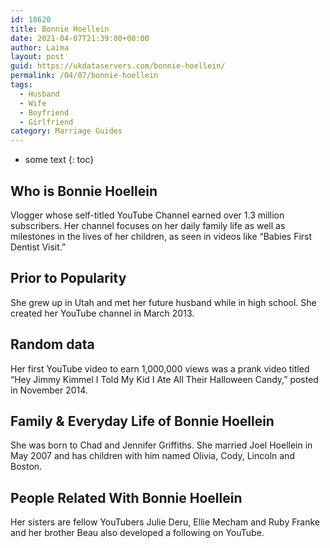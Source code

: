 ```yaml
---
id: 18620
title: Bonnie Hoellein
date: 2021-04-07T21:39:00+00:00
author: Laima
layout: post
guid: https://ukdataservers.com/bonnie-hoellein/
permalink: /04/07/bonnie-hoellein
tags:
  - Husband
  - Wife
  - Boyfriend
  - Girlfriend
category: Marriage Guides
---
```


* some text
{: toc}


## Who is Bonnie Hoellein
                  
                  
                  
Vlogger whose self-titled YouTube Channel earned over 1.3 million subscribers. Her channel focuses on her daily family life as well as milestones in the lives of her children, as seen in videos like &#8220;Babies First Dentist Visit.&#8221;
                  
              
            
              
            
                
                
                
## Prior to Popularity
                  
                  
                  
She grew up in Utah and met her future husband while in high school. She created her YouTube channel in March 2013.
                  
              
            
              
            
                
                
                
## Random data
                  
                  
                  
Her first YouTube video to earn 1,000,000 views was a prank video titled &#8220;Hey Jimmy Kimmel I Told My Kid I Ate All Their Halloween Candy,&#8221; posted in November 2014.
                  
              
            
              
            
                
                
                
## Family & Everyday Life of Bonnie Hoellein
                  
                  
                  
She was born to Chad and Jennifer Griffiths. She married Joel Hoellein in May 2007 and has children with him named Olivia, Cody, Lincoln and Boston.
                  
              
            
              
            
                
                
                
## People Related With Bonnie Hoellein
                  
                  
                  
Her sisters are fellow YouTubers Julie Deru, Ellie Mecham and Ruby Franke and her brother Beau also developed a following on YouTube.
                  
              
            
              
            
                
              
            
              
              
            
            
              
            
          
          
          